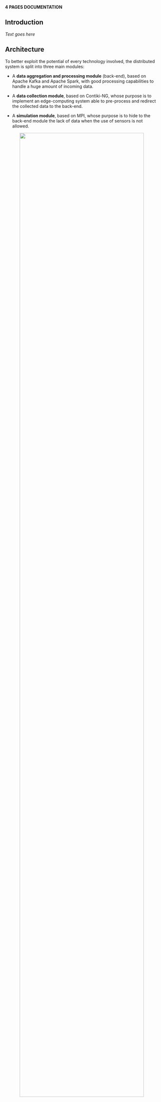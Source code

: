 **4 PAGES DOCUMENTATION**

<!--
This file shall be exported from Visual Studio Code using yzane.markdown-pdf extension.
The syntax to insert a page break in the printed file is <div class="page"/>
-->

## Introduction

_Text goes here_

## Architecture

To better exploit the potential of every technology involved, the distributed system is split into three main modules:

* A **data aggregation and processing module** (back-end), based on Apache Kafka and Apache Spark, with good processing capabilities to handle a huge amount of incoming data.

* A **data collection module**, based on Contiki-NG, whose purpose is to implement an edge-computing system able to pre-process and redirect the collected data to the back-end.

* A **simulation module**, based on MPI, whose purpose is to hide to the back-end module the lack of data when the use of sensors is not allowed.

<p align="center">
  <img width=90% src="./resources/component_diagram.png" />
</p>

The communication between modules is performed through the Internet.

The system is based on the assumption that communication between modules is never guaranteed since the majority of the devices are intrinsically very unstable (we are talking about IoT devices held by common users). As a consequence, the information records exchanged between the front-end and back-end should be kept as light as possible. For a detailed explanation of how every record is composed, see the section about **design choices**.

### Data aggregation and processing module (Kafka and Spark)

This module consists of a Spark distributed cluster that analyzes the noise data read from a Kafka topic. This topic aggregates the data coming from end devices ingesting strings through TCP sockets. Once the Spark engine has processed the data and has computed some metrics, the results are stored in another proper Kafka topic.

Roughly speaking, the map-reduce paradigm of Spark implements the following functionalities:

* **Map** &#8594; Data cleaning and enrinchment

* **Reduce** &#8594; Data analysis

### Data collection module (Contiki-NG)

The only purpose of this module is to collect noise data in an energy-efficient way, perform a very light pre-processing and send the data to the back-end module.

* The **IoT end devices**  
1\. Detect the noise data around the sensor.  
2\. Perform a light pre-processing checking the average of the last 6 measurements.  
3\. Send the data to the nearest border router.

* The **router**  
1\. Collects the data from the near IoT devices.  
2\. Forwards the data of the back-end.

### Simulation module (MPI)

The idea behind the simulation module is to hide the possible absence of data to the back-end module, which must focus on the processing of the received data without spending computational resources on something else.

This module must then produce and send data in the **exact** same format produced by the data collection module, getting it from a simulated environment instead of the real one.

## Design choices

This section contains an explanation of what led to the choice of every involved technology, as long as a summary of the reasoning for which other technologies have been excluded.

### Spark for data processing

The back-end module is a Java application developed using Spark. Since there are no guarantees on the amount of incoming data, it was necessary to build a flexible system capable of handling two extreme cases:

* When a lot of data is incoming.  
Spark is a framework that offers very efficient map-reduce functions to perform optimized calculations on big quantities of data, it is used in the application to create statistics efficiently, even when the amount of incoming values becomes huge.

* When almost no data is received.  
Spark is good since it performs calculations only when there is something in input, not wasting computational performance in an almost "idle" situation.

### Kafka for data aggregation

Kafka is used as a "middleman" between Spark and the Internet to take care of handling data coming from the end-user application. It is suitable for this purpose since Kafka provides very good scalability if the number of routers grows in size. Moreover, Kafka is used also to persist the ingested data and the computed metrics, hence its storage capabilities are very well exploited.

### Contiki-NG for data collection

The sensors are implemented in C using Contiki-NG and simulated using Cooja, which can reproduce the wireless behavior of such devices, which is suitable for the IoT devices' interaction. Moreover, Contiki-NG can perform light pre-processing on the collected data with a small performance impact.

The output record of each sensor is structured as follows (depending on the outcome of the pre-processing):

<p align="center">
  <img width=60% src="./resources/record.png" />
</p>

Unlike in our early analysis of the system, it is not necessary to keep the notion of "sensor" over time. The entities of this module are meaningful only until they build the record with the detection. We can then forget about them and accept another read as completely uncorrelated with the previous one. This implies a light implementation also for the "router" nodes, whose only purpose is to redirect the collected data to the back-end.

### MPI for simulation

The simulations are implemented in C using MPI, a specification for high-performance distributed computing scenarios, that has among its main use cases the simulation of population dynamics. The use of MPI allows splitting the workload. Moreover, since the simulation is completely decoupled from the back-end, it can be outsourced to specialized machines with hardware optimized for this type of calculation.

**Why not Akka?**

An alternative we discussed for the simulation was Akka, as we thought of representing each entity capable of producing noise (people, vehicles) as an actor, but as the simulation grows in size, Akka wouldn't be able to keep up with the growing need of computational power. Instead, we opted for MPI which is much faster and needs fewer resources to run (no need for the JVM).

## Main functionalities

Since the application is built to work at runtime with a continuous stream of incoming data, the following diagram will represent the path of each record produced by the sensors. The overall view of the application is given by multiple records that fulfill this path in parallel.

<p align="center">
  <img width=90% src="./resources/sequence_diagram.png" />
</p>

### Step 1 (Pre-processing)

Sensors detect the noise value at a given frequency. For every new reading, the average of the last 6 is recomputed with two possible outcomes:
1. The average is under a given threshold $k$ &#8594; The record `<coordinates, average>` is sent to the nearest router device.

2. The average is over the threshold &#8594; The record `<coordinates, [last_6_readings]>` is sent to the nearest router device.

### Step 2 (Data collection)

The router device collects the reads of all the near IoT devices and periodically forwards them to the back-end through the regular Internet.

### Step 3 (Data aggregation)

Kafka takes care of aggregating the ingested data in a single topic that can be accessed by Spark in the next step.

### Step 4 (Data cleaning, enrichment and analysis)

The Spark Streaming engine reads the data from the Kafka topic. Some predefined metrics are periodically recomputed and made persistent. At every moment the back-end user can read the Kafka topic where the metrics are stored.

_In case the values come from a simulation, the first two steps are replaced with a single "simulation" step. As already stated, from the perspective of the back-end, this complexity is hidden._

## Conclusions

_Text goes here_